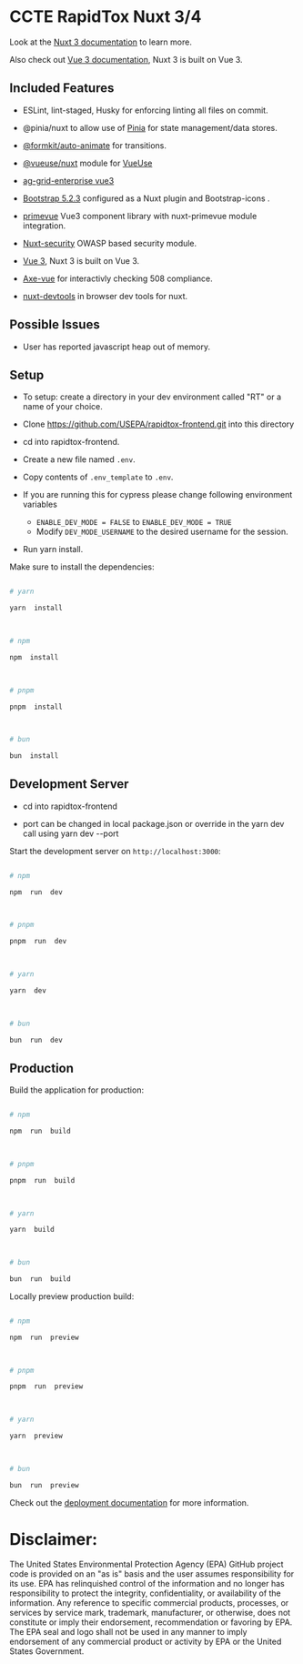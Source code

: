 
# CCTE RapidTox Nuxt 3/4

  

Look at the [Nuxt 3 documentation](https://nuxt.com/docs/getting-started/introduction) to learn more.

  

Also check out [Vue 3 documentation](https://vuejs.org), Nuxt 3 is built on Vue 3.

  

## Included Features

  

* ESLint, lint-staged, Husky for enforcing linting all files on commit.

* @pinia/nuxt to allow use of [Pinia](https://pinia.vuejs.org) for state management/data stores.

* [@formkit/auto-animate](https://auto-animate.formkit.com/) for transitions.

* [@vueuse/nuxt](https://nuxt.com/modules/vueuse) module for [VueUse](https://vueuse.org/)

* [ag-grid-enterprise vue3](https://www.ag-grid.com/vue-data-grid/getting-started/)

* [Bootstrap 5.2.3](https://getbootstrap.com/docs/5.3/getting-started/introduction/) configured as a Nuxt plugin and Bootstrap-icons .

* [primevue](https://primevue.org/) Vue3 component library with nuxt-primevue module integration.

* [Nuxt-security](https://nuxt.com/modules/security) OWASP based security module.

* [Vue 3](https://vuejs.org), Nuxt 3 is built on Vue 3.

* [Axe-vue](https://github.com/vue-a11y/vue-axe-next) for interactivly checking 508 compliance.

* [nuxt-devtools](https://devtools.nuxt.com/) in browser dev tools for nuxt.

  

## Possible Issues

  

* User has reported javascript heap out of memory.

  
  

## Setup

* To setup: create a directory in your dev environment called "RT" or a name of your choice.

* Clone https://github.com/USEPA/rapidtox-frontend.git into this directory

* cd into rapidtox-frontend.

* Create a new file named `.env`.

* Copy contents of `.env_template` to `.env`.

* If you are running this for cypress please change following environment variables 
	* `ENABLE_DEV_MODE = FALSE` to `ENABLE_DEV_MODE = TRUE` 
	* Modify `DEV_MODE_USERNAME` to the desired username for the session.

* Run yarn install.


Make sure to install the dependencies:

  

```bash

# yarn

yarn  install

  

# npm

npm  install

  

# pnpm

pnpm  install

  

# bun

bun  install

```

  

## Development Server

* cd into rapidtox-frontend

* port can be changed in local package.json or override in the yarn dev call using yarn dev --port <port  number>

Start the development server on `http://localhost:3000`:

  

```bash

# npm

npm  run  dev

  

# pnpm

pnpm  run  dev

  

# yarn

yarn  dev

  

# bun

bun  run  dev

```

  

## Production

  

Build the application for production:

  

```bash

# npm

npm  run  build

  

# pnpm

pnpm  run  build

  

# yarn

yarn  build

  

# bun

bun  run  build

```

  

Locally preview production build:

  

```bash

# npm

npm  run  preview

  

# pnpm

pnpm  run  preview

  

# yarn

yarn  preview

  

# bun

bun  run  preview

```

  

Check out the [deployment documentation](https://nuxt.com/docs/getting-started/deployment) for more information.

# Disclaimer:
The United States Environmental Protection Agency (EPA) GitHub project code is provided on an "as is" basis and the user assumes responsibility for its use.
EPA has relinquished control of the information and no longer has responsibility to protect the integrity, confidentiality, or availability of the information.
Any reference to specific commercial products, processes, or services by service mark, trademark, manufacturer, or otherwise, does not constitute or imply
their endorsement, recommendation or favoring by EPA. The EPA seal and logo shall not be used in any manner to imply endorsement of any commercial product or
activity by EPA or the United States Government. 
